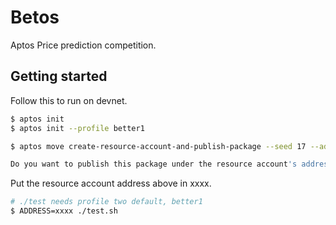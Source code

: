 # Betos

Aptos Price prediction competition.

## Getting started

Follow this to run on devnet.

```sh
$ aptos init
$ aptos init --profile better1

$ aptos move create-resource-account-and-publish-package --seed 17 --address-name betos --named-addresses deployer=default --profile default

Do you want to publish this package under the resource account's address xxxx?
```

Put the resource account address above in xxxx.

```sh
# ./test needs profile two default, better1
$ ADDRESS=xxxx ./test.sh

```
